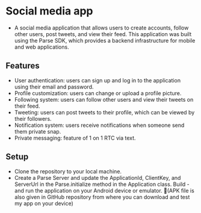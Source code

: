 # Social media app
- A social media application that allows users to create accounts, follow other users, post tweets, and view their feed. This application was built using the Parse SDK, which provides a backend infrastructure for mobile and web applications.

## Features
- User authentication: users can sign up and log in to the application using their email and password.
- Profile customization: users can change or upload a profile picture.
- Following system: users can follow other users and view their tweets on their feed.
- Tweeting: users can post tweets to their profile, which can be viewed by their followers.
- Notification system: users receive notifications when someone send them private snap.
- Private messaging: feature of 1 on 1 RTC via text.
## Setup
- Clone the repository to your local machine.
- Create a Parse Server and update the ApplicationId, ClientKey, and ServerUrl in the Parse.initialize method in the Application class.
Build - and run the application on your Android device or emulator.
📌(APK file is also given in GitHub repository from where you can download and test my app on your device)
